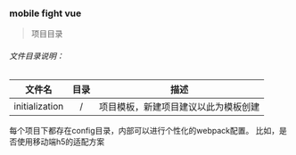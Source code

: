 ### mobile fight vue

> 项目目录

###### 文件目录说明：

| 文件名 | 目录 | 描述 |
|:------:|:----------:|:------------:|
| initialization                | / | 项目模板，新建项目建议以此为模板创建 |

每个项目下都存在config目录，内部可以进行个性化的webpack配置。
比如，是否使用移动端h5的适配方案



